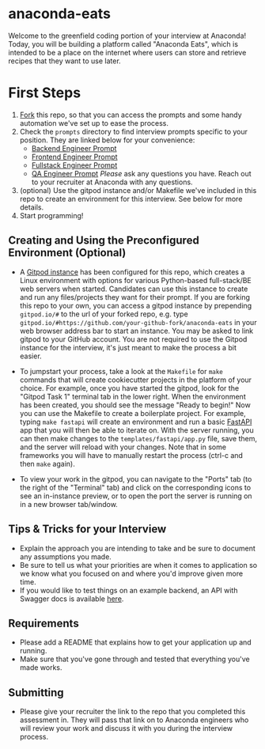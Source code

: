 # anaconda-eats
Welcome to the greenfield coding portion of your interview at Anaconda! Today, you will be building a platform called "Anaconda Eats", which is intended to be a place on the internet where users can store and retrieve recipes that they want to use later.

# First Steps
1. [Fork](https://docs.github.com/en/get-started/quickstart/fork-a-repo) this repo, so that you can access the prompts and some handy automation we've set up to ease the process.
2. Check the `prompts` directory to find interview prompts specific to your position. They are linked below for your convenience:
    * [Backend Engineer Prompt](prompts/prompt_backend.md)
    * [Frontend Engineer Prompt](prompts/prompt_frontend.md)
    * [Fullstack Engineer Prompt](prompts/prompt_fullstack.md)
    * [QA Engineer Prompt](prompts/prompt_qa.md)
*Please* ask any questions you have. Reach out to your recruiter at Anaconda with any questions.
4. (optional) Use the gitpod instance and/or Makefile we've included in this repo to create an environment for this interview. See below for more details.
5. Start programming! 

## Creating and Using the Preconfigured Environment (Optional)
* A [Gitpod instance](https://gitpod.io/#https://github.com/anaconda-interviews/anaconda-eats) has been configured for this repo, which creates a Linux environment with options for various Python-based full-stack/BE web servers when started. Candidates can use this instance to create and run any files/projects they want for their prompt. If you are forking this repo to your own, you can access a gitpod instance by prepending `gitpod.io/#` to the url of your forked repo, e.g. type `gitpod.io/#https://github.com/your-github-fork/anaconda-eats` in your web browser address bar to start an instance. You may be asked to link gitpod to your GitHub account. You are not required to use the Gitpod instance for the interview, it's just meant to make the process a bit easier.

* To jumpstart your process, take a look at the `Makefile` for `make` commands that will create cookiecutter projects in the platform of your choice. For example, once you have started the gitpod, look for the "Gitpod Task 1" terminal tab in the lower right. When the environment has been created, you should see the message "Ready to begin!" Now you can use the Makefile to create a boilerplate project. For example, typing `make fastapi` will create an environment and run a basic [FastAPI](https://fastapi.tiangolo.com/) app that you will then be able to iterate on. With the server running, you can then make changes to the `templates/fastapi/app.py` file, save them, and the server will reload with your changes. Note that in some frameworks you will have to manually restart the process (ctrl-c and then `make` again).

* To view your work in the gitpod, you can navigate to the "Ports" tab (to the right of the "Terminal" tab) and click on the corresponding icons to see an in-instance preview, or to open the port the server is running on in a new browser tab/window. 


## Tips & Tricks for your Interview
- Explain the approach you are intending to take and be sure to document any assumptions you made. 
- Be sure to tell us what your priorities are when it comes to application so we know what you focused on and where you'd improve given more time.
- If you would like to test things on an example backend, an API with Swagger docs is available [here](http://anacondaeats.pythonanywhere.com/).

## Requirements
- Please add a README that explains how to get your application up and running.
- Make sure that you've gone through and tested that everything you've made works.

## Submitting
- Please give your recruiter the link to the repo that you completed this assessment in. They will pass that link on to Anaconda engineers who will review your work and discuss it with you during the interview process.
